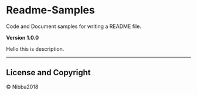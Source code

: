 # Readme-Samples

Code and Document samples for writing a README file.

**Version 1.0.0**

Hello this is description.

---
## License and Copyright

©️ Nibba2018